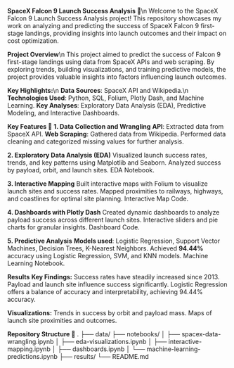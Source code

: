 **SpaceX Falcon 9 Launch Success Analysis 🚀**\n
Welcome to the SpaceX Falcon 9 Launch Success Analysis project! This repository showcases my work on analyzing and predicting the success of SpaceX Falcon 9 first-stage landings, providing insights into launch outcomes and their impact on cost optimization.

**Project Overview**\n
This project aimed to predict the success of Falcon 9 first-stage landings using data from SpaceX APIs and web scraping. By exploring trends, building visualizations, and training predictive models, the project provides valuable insights into factors influencing launch outcomes.

**Key Highlights:**\n
**Data Sources**: SpaceX API and Wikipedia.\n
**Technologies Used**: Python, SQL, Folium, Plotly Dash, and Machine Learning.
**Key Analyses**: Exploratory Data Analysis (EDA), Predictive Modeling, and Interactive Dashboards.

**Key Features 🚀**
**1. Data Collection and Wrangling**
**API**: Extracted data from SpaceX API.
**Web Scraping**: Gathered data from Wikipedia.
Performed data cleaning and categorized missing values for further analysis.

**2. Exploratory Data Analysis (EDA)**
Visualized launch success rates, trends, and key patterns using Matplotlib and Seaborn.
Analyzed success by payload, orbit, and launch sites.
EDA Notebook.

**3. Interactive Mapping**
Built interactive maps with Folium to visualize launch sites and success rates.
Mapped proximities to railways, highways, and coastlines for optimal site planning.
Interactive Map Code.

**4. Dashboards with Plotly Dash**
Created dynamic dashboards to analyze payload success across different launch sites.
Interactive sliders and pie charts for granular insights.
Dashboard Code.

**5. Predictive Analysis**
**Models used**: Logistic Regression, Support Vector Machines, Decision Trees, K-Nearest Neighbors.
Achieved **94.44%** accuracy using Logistic Regression, SVM, and KNN models.
Machine Learning Notebook.

**Results**
**Key Findings:**
Success rates have steadily increased since 2013.
Payload and launch site influence success significantly.
Logistic Regression offers a balance of accuracy and interpretability, achieving 94.44% accuracy.

**Visualizations:**
Trends in success by orbit and payload mass.
Maps of launch site proximities and outcomes.

**Repository Structure 📂**
.
├── data/
├── notebooks/
│   ├── spacex-data-wrangling.ipynb
│   ├── eda-visualizations.ipynb
│   ├── interactive-mapping.ipynb
│   ├── dashboards.ipynb
│   └── machine-learning-predictions.ipynb
├── results/
└── README.md
